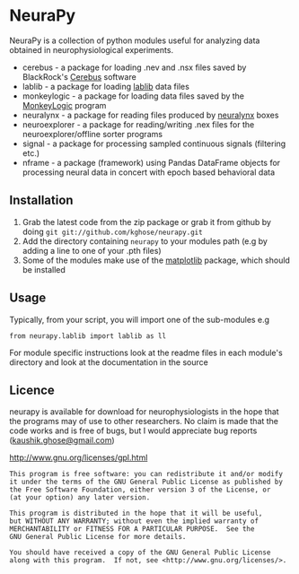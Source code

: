 NeuraPy
=======
NeuraPy is a collection of python modules useful for analyzing data obtained in neurophysiological experiments.

* cerebus - a package for loading .nev and .nsx files saved by BlackRock's [Cerebus][cb] software
* lablib - a package for loading [lablib][lablib] data files
* monkeylogic - a package for loading data files saved by the [MonkeyLogic][ml] program
* neuralynx - a package for reading files produced by [neuralynx][nl] boxes
* neuroexplorer - a package for reading/writing .nex files for the neuroexplorer/offline sorter programs
* signal - a package for processing sampled continuous signals (filtering etc.)
* nframe - a package (framework) using Pandas DataFrame objects for processing neural data in concert with epoch based behavioral data

[lablib]: http://maunsell.med.harvard.edu/software.html
[ml]: http://www.monkeylogic.net/
[cb]: http://www.blackrockmicro.com/content.aspx?id=13
[map]: http://www.plexon.com/product/Multichannel_Acquisition_Processor__MAP__.html
[nl]: http://neuralynx.com/products/digital_data_acquisition_systems/

Installation
------------
1. Grab the latest code from the zip package or grab it from github by doing `git git://github.com/kghose/neurapy.git`
2. Add the directory containing `neurapy` to your modules path (e.g by adding a line to one of your .pth files)
3. Some of the modules make use of the [matplotlib][mat] package, which should be installed

[mat]: http://matplotlib.sourceforge.net/

Usage
-----

Typically, from your script, you will import one of the sub-modules e.g

`from neurapy.lablib import lablib as ll`

For module specific instructions look at the readme files in each module's directory and
look at the documentation in the source


Licence
-------
neurapy is available for download for neurophysiologists in the hope that the programs may of use to other researchers.
No claim is made that the code works and is free of bugs, but I would appreciate bug reports (kaushik.ghose@gmail.com)

http://www.gnu.org/licenses/gpl.html

    This program is free software: you can redistribute it and/or modify
    it under the terms of the GNU General Public License as published by
    the Free Software Foundation, either version 3 of the License, or
    (at your option) any later version.

    This program is distributed in the hope that it will be useful,
    but WITHOUT ANY WARRANTY; without even the implied warranty of
    MERCHANTABILITY or FITNESS FOR A PARTICULAR PURPOSE.  See the
    GNU General Public License for more details.

    You should have received a copy of the GNU General Public License
    along with this program.  If not, see <http://www.gnu.org/licenses/>.
